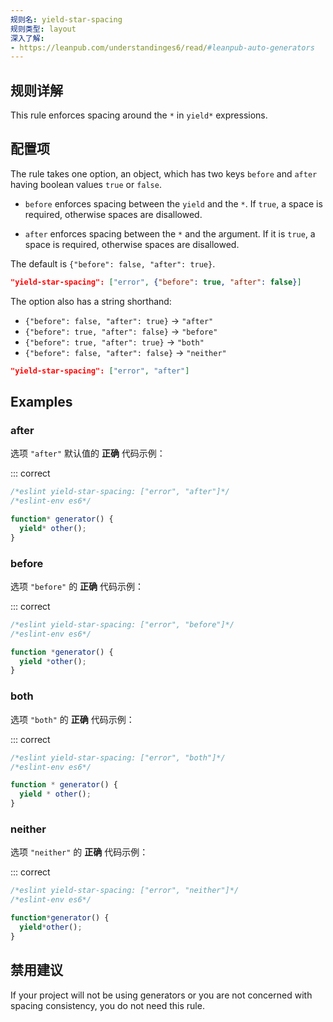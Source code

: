 ```yaml
---
规则名: yield-star-spacing
规则类型: layout
深入了解:
- https://leanpub.com/understandinges6/read/#leanpub-auto-generators
---
```




## 规则详解

This rule enforces spacing around the `*` in `yield*` expressions.

## 配置项

The rule takes one option, an object, which has two keys `before` and `after` having boolean values `true` or `false`.

* `before` enforces spacing between the `yield` and the `*`.
  If `true`, a space is required, otherwise spaces are disallowed.

* `after` enforces spacing between the `*` and the argument.
  If it is `true`, a space is required, otherwise spaces are disallowed.

The default is `{"before": false, "after": true}`.

```json
"yield-star-spacing": ["error", {"before": true, "after": false}]
```

The option also has a string shorthand:

* `{"before": false, "after": true}` → `"after"`
* `{"before": true, "after": false}` → `"before"`
* `{"before": true, "after": true}` → `"both"`
* `{"before": false, "after": false}` → `"neither"`

```json
"yield-star-spacing": ["error", "after"]
```

## Examples

### after

选项 `"after"` 默认值的 **正确** 代码示例：

::: correct

```js
/*eslint yield-star-spacing: ["error", "after"]*/
/*eslint-env es6*/

function* generator() {
  yield* other();
}
```

### before

选项 `"before"` 的 **正确** 代码示例：

::: correct

```js
/*eslint yield-star-spacing: ["error", "before"]*/
/*eslint-env es6*/

function *generator() {
  yield *other();
}
```

### both

选项 `"both"` 的 **正确** 代码示例：

::: correct

```js
/*eslint yield-star-spacing: ["error", "both"]*/
/*eslint-env es6*/

function * generator() {
  yield * other();
}
```

### neither

选项 `"neither"` 的 **正确** 代码示例：

::: correct

```js
/*eslint yield-star-spacing: ["error", "neither"]*/
/*eslint-env es6*/

function*generator() {
  yield*other();
}
```

## 禁用建议

If your project will not be using generators or you are not concerned with spacing consistency, you do not need this rule.
